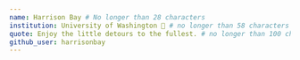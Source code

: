 ```yaml
---
name: Harrison Bay # No longer than 28 characters
institution: University of Washington 🚩 # no longer than 58 characters
quote: Enjoy the little detours to the fullest. # no longer than 100 characters, avoid using quotes(") to guarantee the format remains the same.
github_user: harrisonbay
---
```

